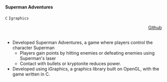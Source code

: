 #### **Superman Adventures**

`C` `Igraphics`<div align="right"><i class="fab fa-github"></i> [Github](https://github.com/ehsanulkader/SupermanAdventures)</div>
<br>

- Developed Superman Adventures, a game where players control the character Superman 
    - Players gain points by hitting enemies or defeating enemies using Superman's laser
    - Contact with bullets or kryptonite reduces power.
- Developed using iGraphics, a graphics library built on OpenGL, with the game written in C.
